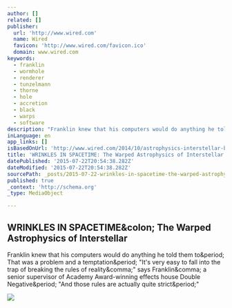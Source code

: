 ```yaml
---
author: []
related: []
publisher:
  url: 'http://www.wired.com'
  name: Wired
  favicon: 'http://www.wired.com/favicon.ico'
  domain: www.wired.com
keywords:
  - franklin
  - wormhole
  - renderer
  - tunzelmann
  - thorne
  - hole
  - accretion
  - black
  - warps
  - software
description: "Franklin knew that his computers would do anything he told them to. That was a problem and a temptation. \"It's very easy to fall into the trap of breaking the rules of reality,\" says Franklin, a senior supervisor of Academy Award-winning effects house Double Negative. \"And those rules are actually quite strict.\""
inLanguage: en
app_links: []
isBasedOnUrl: 'http://www.wired.com/2014/10/astrophysics-interstellar-black-hole/'
title: 'WRINKLES IN SPACETIME: The Warped Astrophysics of Interstellar'
datePublished: '2015-07-22T20:54:38.282Z'
dateModified: '2015-07-22T20:54:38.282Z'
sourcePath: _posts/2015-07-22-wrinkles-in-spacetime-the-warped-astrophysics-of-interstell.md
published: true
_context: 'http://schema.org'
_type: MediaObject

---
```

<article style=""><h1>WRINKLES IN SPACETIME&amp;colon; The Warped Astrophysics of Interstellar</h1><p>Franklin knew that his computers would do anything he told them to&amp;period; That was a problem and a temptation&amp;period; "It's very easy to fall into the trap of breaking the rules of reality&amp;comma;" says Franklin&amp;comma; a senior supervisor of Academy Award-winning effects house Double Negative&amp;period; "And those rules are actually quite strict&amp;period;"</p><img src="http://www.wired.com/wp-content/uploads/2014/10/ut_interstellarOpener_f.png" /></article>